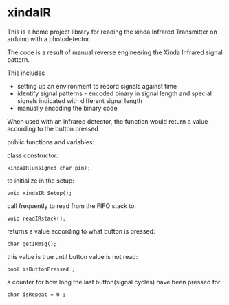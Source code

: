 # xindaIR
This is a home project library for reading the xinda Infrared Transmitter on arduino with a photodetector.

The code is a result of manual reverse engineering the Xinda Infrared signal pattern.

This includes 
 
 - setting up an environment to record signals against time
 - identify signal patterns - encoded binary in signal length and special signals indicated with different signal length
 - manually encoding the binary code

When used with an infrared detector, the function would return a value according to the button pressed


public functions and variables:

  class constructor:
  
    xindaIR(unsigned char pin);
    
  to initialize in the setup:
  
    void xindaIR_Setup();
    
  call frequently to read from the FIFO stack to:
  
    void readIRstack();
    
  returns a value according to what button is pressed:
  
    char getIRmsg();
    
  this value is true until button value is not read:
  
    bool isButtonPressed ;
    
  a counter for how long the last button(signal cycles) have been pressed for:
  
    char isRepeat = 0 ;
